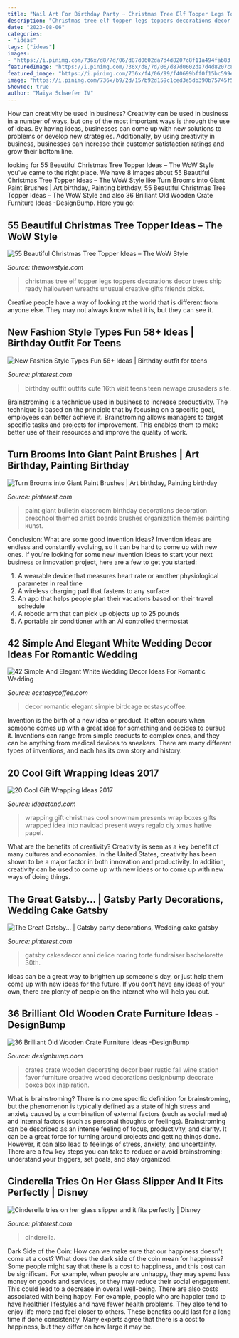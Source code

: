 ```yaml
---
title: "Nail Art For Birthday Party ~ Christmas Tree Elf Topper Legs Toppers Decorations Decor Trees Ship Ready Halloween Wreaths Unusual Creative Gifts Friends Picks"
description: "Christmas tree elf topper legs toppers decorations decor trees ship ready halloween wreaths unusual creative gifts friends picks"
date: "2023-08-06"
categories:
- "ideas"
tags: ["ideas"]
images:
- "https://i.pinimg.com/736x/d8/7d/06/d87d0602da7d4d8207c8f11a494fab83.jpg"
featuredImage: "https://i.pinimg.com/736x/d8/7d/06/d87d0602da7d4d8207c8f11a494fab83.jpg"
featured_image: "https://i.pinimg.com/736x/f4/06/99/f40699bff0f15bc599edb911fc353a00--slipper-cinderella.jpg"
image: "https://i.pinimg.com/736x/b9/2d/15/b92d159c1ced3e5db390b75745f5041c.jpg"
ShowToc: true
author: "Maiya Schaefer IV"
---
```



How can creativity be used in business?
Creativity can be used in business in a number of ways, but one of the most important ways is through the use of ideas. By having ideas, businesses can come up with new solutions to problems or develop new strategies. Additionally, by using creativity in business, businesses can increase their customer satisfaction ratings and grow their bottom line.

	

		
looking for 55 Beautiful Christmas Tree Topper Ideas – The WoW Style you've came to the right place. We have 8 Images about 55 Beautiful Christmas Tree Topper Ideas – The WoW Style like Turn Brooms into Giant Paint Brushes | Art birthday, Painting birthday, 55 Beautiful Christmas Tree Topper Ideas – The WoW Style and also 36 Brilliant Old Wooden Crate Furniture Ideas -DesignBump. Here you go:
		
    
## 55 Beautiful Christmas Tree Topper Ideas – The WoW Style

<img loading=lazy src="http://thewowstyle.com/wp-content/uploads/2014/11/457.jpg" onerror="this.onerror=null;this.src='https://tse4.mm.bing.net/th?id=OIP.OdfO4JRcme_4B8UA0LsQawHaJ4&amp;pid=15.1';" alt="55 Beautiful Christmas Tree Topper Ideas – The WoW Style">

_Source: thewowstyle.com_

>christmas tree elf topper legs toppers decorations decor trees ship ready halloween wreaths unusual creative gifts friends picks. 

	

Creative people have a way of looking at the world that is different from anyone else. They may not always know what it is, but they can see it.

    
## New Fashion Style Types Fun 58+ Ideas | Birthday Outfit For Teens

<img loading=lazy src="https://i.pinimg.com/736x/b9/2d/15/b92d159c1ced3e5db390b75745f5041c.jpg" onerror="this.onerror=null;this.src='https://tse3.mm.bing.net/th?id=OIP.VEYzVD_hUmM5pG4hff2UTAAAAA&amp;pid=15.1';" alt="New Fashion Style Types Fun 58+ Ideas | Birthday outfit for teens">

_Source: pinterest.com_

>birthday outfit outfits cute 16th visit teens teen newage crusaders site. 

	

Brainstroming is a technique used in business to increase productivity. The technique is based on the principle that by focusing on a specific goal, employees can better achieve it. Brainstroming allows managers to target specific tasks and projects for improvement. This enables them to make better use of their resources and improve the quality of work.

    
## Turn Brooms Into Giant Paint Brushes | Art Birthday, Painting Birthday

<img loading=lazy src="https://i.pinimg.com/736x/2e/6a/a5/2e6aa58120ca9325cf4f3d2cec00ec48.jpg" onerror="this.onerror=null;this.src='https://tse2.mm.bing.net/th?id=OIP.Hx3NNee9fpppb26Ak6r6qAHaKQ&amp;pid=15.1';" alt="Turn Brooms into Giant Paint Brushes | Art birthday, Painting birthday">

_Source: pinterest.com_

>paint giant bulletin classroom birthday decorations decoration preschool themed artist boards brushes organization themes painting kunst. 

	

Conclusion: What are some good invention ideas?
Invention ideas are endless and constantly evolving, so it can be hard to come up with new ones. If you're looking for some new invention ideas to start your next business or innovation project, here are a few to get you started: 
1. A wearable device that measures heart rate or another physiological parameter in real time 
2. A wireless charging pad that fastens to any surface 
3. An app that helps people plan their vacations based on their travel schedule 
4. A robotic arm that can pick up objects up to 25 pounds 
5. A portable air conditioner with an AI controlled thermostat 

    
## 42 Simple And Elegant White Wedding Decor Ideas For Romantic Wedding

<img loading=lazy src="https://i2.wp.com/www.ecstasycoffee.com/wp-content/uploads/2016/11/white-birdcage-and-babys-breath.jpg?resize=661%2C992" onerror="this.onerror=null;this.src='https://tse2.mm.bing.net/th?id=OIP.EBKFLYjnqGCHGxdkcUH68AHaLH&amp;pid=15.1';" alt="42 Simple And Elegant White Wedding Decor Ideas For Romantic Wedding">

_Source: ecstasycoffee.com_

>decor romantic elegant simple birdcage ecstasycoffee. 

	

Invention is the birth of a new idea or product. It often occurs when someone comes up with a great idea for something and decides to pursue it. Inventions can range from simple products to complex ones, and they can be anything from medical devices to sneakers. There are many different types of inventions, and each has its own story and history.

    
## 20 Cool Gift Wrapping Ideas 2017

<img loading=lazy src="https://ideastand.com/wp-content/uploads/2014/10/gift-wrapping-ideas/7-cool-gift-wrapping-ideas.jpg" onerror="this.onerror=null;this.src='https://tse2.mm.bing.net/th?id=OIP.FCGR5qcVwaA-UGUQzGBzGgHaM2&amp;pid=15.1';" alt="20 Cool Gift Wrapping Ideas 2017">

_Source: ideastand.com_

>wrapping gift christmas cool snowman presents wrap boxes gifts wrapped idea into navidad present ways regalo diy xmas hative papel. 

	

What are the benefits of creativity?
Creativity is seen as a key benefit of many cultures and economies. In the United States, creativity has been shown to be a major factor in both innovation and productivity. In addition, creativity can be used to come up with new ideas or to come up with new ways of doing things.

    
## The Great Gatsby... | Gatsby Party Decorations, Wedding Cake Gatsby

<img loading=lazy src="https://i.pinimg.com/736x/d8/7d/06/d87d0602da7d4d8207c8f11a494fab83.jpg" onerror="this.onerror=null;this.src='https://tse1.mm.bing.net/th?id=OIP.KGEuSHAKJFkyj_YgfPlhKwHaKI&amp;pid=15.1';" alt="The Great Gatsby... | Gatsby party decorations, Wedding cake gatsby">

_Source: pinterest.com_

>gatsby cakesdecor anni delice roaring torte fundraiser bachelorette 30th. 

	

Ideas can be a great way to brighten up someone's day, or just help them come up with new ideas for the future. If you don't have any ideas of your own, there are plenty of people on the internet who will help you out.

    
## 36 Brilliant Old Wooden Crate Furniture Ideas -DesignBump

<img loading=lazy src="https://cdn.designbump.com/wp-content/uploads/2015/10/crate09.jpg" onerror="this.onerror=null;this.src='https://tse3.mm.bing.net/th?id=OIP.ywL7SreYT2_Rk7nFWorIXAHaLH&amp;pid=15.1';" alt="36 Brilliant Old Wooden Crate Furniture Ideas -DesignBump">

_Source: designbump.com_

>crates crate wooden decorating decor beer rustic fall wine station favor furniture creative wood decorations designbump decorate boxes box inspiration. 

	

What is brainstroming?
There is no one specific definition for brainstroming, but the phenomenon is typically defined as a state of high stress and anxiety caused by a combination of external factors (such as social media) and internal factors (such as personal thoughts or feelings). Brainstroming can be described as an intense feeling of focus, productivity, and clarity. It can be a great force for turning around projects and getting things done. However, it can also lead to feelings of stress, anxiety, and uncertainty. There are a few key steps you can take to reduce or avoid brainstroming: understand your triggers, set goals, and stay organized.

    
## Cinderella Tries On Her Glass Slipper And It Fits Perfectly | Disney

<img loading=lazy src="https://i.pinimg.com/736x/f4/06/99/f40699bff0f15bc599edb911fc353a00--slipper-cinderella.jpg" onerror="this.onerror=null;this.src='https://tse4.mm.bing.net/th?id=OIP.fNuXPqZd8c41at9TNDaR7gHaJ4&amp;pid=15.1';" alt="Cinderella tries on her glass slipper and it fits perfectly | Disney">

_Source: pinterest.com_

>cinderella. 

	

Dark Side of the Coin: How can we make sure that our happiness doesn't come at a cost?
What does the dark side of the coin mean for happiness?
Some people might say that there is a cost to happiness, and this cost can be significant. For example, when people are unhappy, they may spend less money on goods and services, or they may reduce their social engagement. This could lead to a decrease in overall well-being.
There are also costs associated with being happy. For example, people who are happier tend to have healthier lifestyles and have fewer health problems. They also tend to enjoy life more and feel closer to others. These benefits could last for a long time if done consistently.
Many experts agree that there is a cost to happiness, but they differ on how large it may be.

